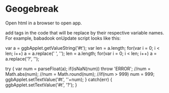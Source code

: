 # Geogebreak
Open html in a browser to open app.

add tags in the code that will be replace by their respective variable names. For example, babadook onUpdate script looks like this:

var a = ggbApplet.getValueString('#t');
var len = a.length;
for(var i = 0; i < len; i++) a = a.replace(' ', '');
len = a.length;
for(var i = 0; i < len; i++) a = a.replace('?', '');

try {
var num = parseFloat(a);
  if(isNaN(num)) throw 'ERROR';
  //num = Math.abs(num);
  //num = Math.round(num);
  //if(num > 999) num = 999;
  ggbApplet.setTextValue('#t', ''+num);
} catch(err) {
  ggbApplet.setTextValue('#t', '?');
}
